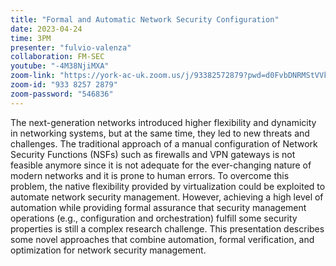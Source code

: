 ```yaml
---
title: "Formal and Automatic Network Security Configuration"
date: 2023-04-24
time: 3PM
presenter: "fulvio-valenza"
collaboration: FM-SEC
youtube: "-4M38NjiMXA"
zoom-link: "https://york-ac-uk.zoom.us/j/93382572879?pwd=d0FvbDNRMStVVkRLcG5PNVNkYkhJUT09"
zoom-id: "933 8257 2879"
zoom-password: "546836"
---
```


The next-generation networks introduced higher flexibility and dynamicity in networking systems, but at the same time, they led to new threats and challenges. The traditional approach of a manual configuration of Network Security Functions (NSFs) such as firewalls and VPN gateways is not feasible anymore since it is not adequate for the ever-changing nature of modern networks and it is prone to human errors. To overcome this problem, the native flexibility provided by virtualization could be exploited to automate network security management. However, achieving a high level of automation while providing formal assurance that security management operations (e.g., configuration and orchestration) fulfill some security properties is still a complex research challenge. This presentation describes some novel approaches that combine automation, formal verification, and optimization for network security management.
